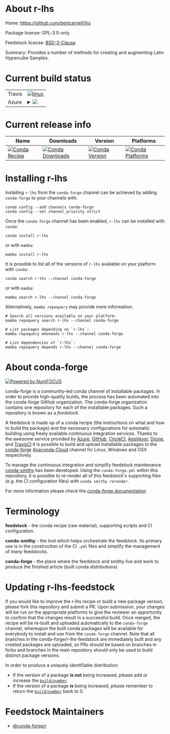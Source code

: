 About r-lhs
===========

Home: https://github.com/bertcarnell/lhs

Package license: GPL-3.0-only

Feedstock license: [BSD-3-Clause](https://github.com/conda-forge/r-lhs-feedstock/blob/main/LICENSE.txt)

Summary: Provides a number of methods for creating and augmenting Latin Hypercube Samples.

Current build status
====================


<table><tr>
    <td>Travis</td>
    <td>
      <a href="https://app.travis-ci.com/conda-forge/r-lhs-feedstock">
        <img alt="linux" src="https://img.shields.io/travis/com/conda-forge/r-lhs-feedstock/main.svg?label=Linux">
      </a>
    </td>
  </tr>
    
  <tr>
    <td>Azure</td>
    <td>
      <details>
        <summary>
          <a href="https://dev.azure.com/conda-forge/feedstock-builds/_build/latest?definitionId=5138&branchName=main">
            <img src="https://dev.azure.com/conda-forge/feedstock-builds/_apis/build/status/r-lhs-feedstock?branchName=main">
          </a>
        </summary>
        <table>
          <thead><tr><th>Variant</th><th>Status</th></tr></thead>
          <tbody><tr>
              <td>linux_64_r_base4.1</td>
              <td>
                <a href="https://dev.azure.com/conda-forge/feedstock-builds/_build/latest?definitionId=5138&branchName=main">
                  <img src="https://dev.azure.com/conda-forge/feedstock-builds/_apis/build/status/r-lhs-feedstock?branchName=main&jobName=linux&configuration=linux_64_r_base4.1" alt="variant">
                </a>
              </td>
            </tr><tr>
              <td>linux_64_r_base4.2</td>
              <td>
                <a href="https://dev.azure.com/conda-forge/feedstock-builds/_build/latest?definitionId=5138&branchName=main">
                  <img src="https://dev.azure.com/conda-forge/feedstock-builds/_apis/build/status/r-lhs-feedstock?branchName=main&jobName=linux&configuration=linux_64_r_base4.2" alt="variant">
                </a>
              </td>
            </tr><tr>
              <td>linux_aarch64_r_base4.1</td>
              <td>
                <a href="https://dev.azure.com/conda-forge/feedstock-builds/_build/latest?definitionId=5138&branchName=main">
                  <img src="https://dev.azure.com/conda-forge/feedstock-builds/_apis/build/status/r-lhs-feedstock?branchName=main&jobName=linux&configuration=linux_aarch64_r_base4.1" alt="variant">
                </a>
              </td>
            </tr><tr>
              <td>linux_aarch64_r_base4.2</td>
              <td>
                <a href="https://dev.azure.com/conda-forge/feedstock-builds/_build/latest?definitionId=5138&branchName=main">
                  <img src="https://dev.azure.com/conda-forge/feedstock-builds/_apis/build/status/r-lhs-feedstock?branchName=main&jobName=linux&configuration=linux_aarch64_r_base4.2" alt="variant">
                </a>
              </td>
            </tr><tr>
              <td>linux_ppc64le_r_base4.1</td>
              <td>
                <a href="https://dev.azure.com/conda-forge/feedstock-builds/_build/latest?definitionId=5138&branchName=main">
                  <img src="https://dev.azure.com/conda-forge/feedstock-builds/_apis/build/status/r-lhs-feedstock?branchName=main&jobName=linux&configuration=linux_ppc64le_r_base4.1" alt="variant">
                </a>
              </td>
            </tr><tr>
              <td>linux_ppc64le_r_base4.2</td>
              <td>
                <a href="https://dev.azure.com/conda-forge/feedstock-builds/_build/latest?definitionId=5138&branchName=main">
                  <img src="https://dev.azure.com/conda-forge/feedstock-builds/_apis/build/status/r-lhs-feedstock?branchName=main&jobName=linux&configuration=linux_ppc64le_r_base4.2" alt="variant">
                </a>
              </td>
            </tr><tr>
              <td>osx_64_r_base4.1</td>
              <td>
                <a href="https://dev.azure.com/conda-forge/feedstock-builds/_build/latest?definitionId=5138&branchName=main">
                  <img src="https://dev.azure.com/conda-forge/feedstock-builds/_apis/build/status/r-lhs-feedstock?branchName=main&jobName=osx&configuration=osx_64_r_base4.1" alt="variant">
                </a>
              </td>
            </tr><tr>
              <td>osx_64_r_base4.2</td>
              <td>
                <a href="https://dev.azure.com/conda-forge/feedstock-builds/_build/latest?definitionId=5138&branchName=main">
                  <img src="https://dev.azure.com/conda-forge/feedstock-builds/_apis/build/status/r-lhs-feedstock?branchName=main&jobName=osx&configuration=osx_64_r_base4.2" alt="variant">
                </a>
              </td>
            </tr><tr>
              <td>win_64</td>
              <td>
                <a href="https://dev.azure.com/conda-forge/feedstock-builds/_build/latest?definitionId=5138&branchName=main">
                  <img src="https://dev.azure.com/conda-forge/feedstock-builds/_apis/build/status/r-lhs-feedstock?branchName=main&jobName=win&configuration=win_64_" alt="variant">
                </a>
              </td>
            </tr>
          </tbody>
        </table>
      </details>
    </td>
  </tr>
</table>

Current release info
====================

| Name | Downloads | Version | Platforms |
| --- | --- | --- | --- |
| [![Conda Recipe](https://img.shields.io/badge/recipe-r--lhs-green.svg)](https://anaconda.org/conda-forge/r-lhs) | [![Conda Downloads](https://img.shields.io/conda/dn/conda-forge/r-lhs.svg)](https://anaconda.org/conda-forge/r-lhs) | [![Conda Version](https://img.shields.io/conda/vn/conda-forge/r-lhs.svg)](https://anaconda.org/conda-forge/r-lhs) | [![Conda Platforms](https://img.shields.io/conda/pn/conda-forge/r-lhs.svg)](https://anaconda.org/conda-forge/r-lhs) |

Installing r-lhs
================

Installing `r-lhs` from the `conda-forge` channel can be achieved by adding `conda-forge` to your channels with:

```
conda config --add channels conda-forge
conda config --set channel_priority strict
```

Once the `conda-forge` channel has been enabled, `r-lhs` can be installed with `conda`:

```
conda install r-lhs
```

or with `mamba`:

```
mamba install r-lhs
```

It is possible to list all of the versions of `r-lhs` available on your platform with `conda`:

```
conda search r-lhs --channel conda-forge
```

or with `mamba`:

```
mamba search r-lhs --channel conda-forge
```

Alternatively, `mamba repoquery` may provide more information:

```
# Search all versions available on your platform:
mamba repoquery search r-lhs --channel conda-forge

# List packages depending on `r-lhs`:
mamba repoquery whoneeds r-lhs --channel conda-forge

# List dependencies of `r-lhs`:
mamba repoquery depends r-lhs --channel conda-forge
```


About conda-forge
=================

[![Powered by
NumFOCUS](https://img.shields.io/badge/powered%20by-NumFOCUS-orange.svg?style=flat&colorA=E1523D&colorB=007D8A)](https://numfocus.org)

conda-forge is a community-led conda channel of installable packages.
In order to provide high-quality builds, the process has been automated into the
conda-forge GitHub organization. The conda-forge organization contains one repository
for each of the installable packages. Such a repository is known as a *feedstock*.

A feedstock is made up of a conda recipe (the instructions on what and how to build
the package) and the necessary configurations for automatic building using freely
available continuous integration services. Thanks to the awesome service provided by
[Azure](https://azure.microsoft.com/en-us/services/devops/), [GitHub](https://github.com/),
[CircleCI](https://circleci.com/), [AppVeyor](https://www.appveyor.com/),
[Drone](https://cloud.drone.io/welcome), and [TravisCI](https://travis-ci.com/)
it is possible to build and upload installable packages to the
[conda-forge](https://anaconda.org/conda-forge) [Anaconda-Cloud](https://anaconda.org/)
channel for Linux, Windows and OSX respectively.

To manage the continuous integration and simplify feedstock maintenance
[conda-smithy](https://github.com/conda-forge/conda-smithy) has been developed.
Using the ``conda-forge.yml`` within this repository, it is possible to re-render all of
this feedstock's supporting files (e.g. the CI configuration files) with ``conda smithy rerender``.

For more information please check the [conda-forge documentation](https://conda-forge.org/docs/).

Terminology
===========

**feedstock** - the conda recipe (raw material), supporting scripts and CI configuration.

**conda-smithy** - the tool which helps orchestrate the feedstock.
                   Its primary use is in the construction of the CI ``.yml`` files
                   and simplify the management of *many* feedstocks.

**conda-forge** - the place where the feedstock and smithy live and work to
                  produce the finished article (built conda distributions)


Updating r-lhs-feedstock
========================

If you would like to improve the r-lhs recipe or build a new
package version, please fork this repository and submit a PR. Upon submission,
your changes will be run on the appropriate platforms to give the reviewer an
opportunity to confirm that the changes result in a successful build. Once
merged, the recipe will be re-built and uploaded automatically to the
`conda-forge` channel, whereupon the built conda packages will be available for
everybody to install and use from the `conda-forge` channel.
Note that all branches in the conda-forge/r-lhs-feedstock are
immediately built and any created packages are uploaded, so PRs should be based
on branches in forks and branches in the main repository should only be used to
build distinct package versions.

In order to produce a uniquely identifiable distribution:
 * If the version of a package **is not** being increased, please add or increase
   the [``build/number``](https://docs.conda.io/projects/conda-build/en/latest/resources/define-metadata.html#build-number-and-string).
 * If the version of a package **is** being increased, please remember to return
   the [``build/number``](https://docs.conda.io/projects/conda-build/en/latest/resources/define-metadata.html#build-number-and-string)
   back to 0.

Feedstock Maintainers
=====================

* [@conda-forge/r](https://github.com/conda-forge/r/)

